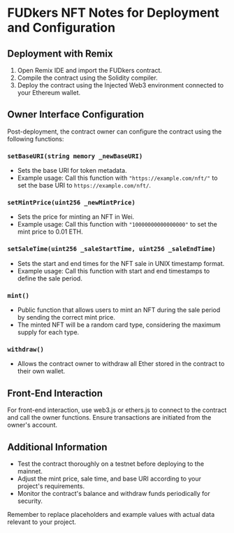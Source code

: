 # FUDkers NFT Notes for Deployment and Configuration

## Deployment with Remix
1. Open Remix IDE and import the FUDkers contract.
2. Compile the contract using the Solidity compiler.
3. Deploy the contract using the Injected Web3 environment connected to your Ethereum wallet.

## Owner Interface Configuration
Post-deployment, the contract owner can configure the contract using the following functions:

### `setBaseURI(string memory _newBaseURI)`
- Sets the base URI for token metadata.
- Example usage: Call this function with `"https://example.com/nft/"` to set the base URI to `https://example.com/nft/`.

### `setMintPrice(uint256 _newMintPrice)`
- Sets the price for minting an NFT in Wei.
- Example usage: Call this function with `"10000000000000000"` to set the mint price to 0.01 ETH.

### `setSaleTime(uint256 _saleStartTime, uint256 _saleEndTime)`
- Sets the start and end times for the NFT sale in UNIX timestamp format.
- Example usage: Call this function with start and end timestamps to define the sale period.

### `mint()`
- Public function that allows users to mint an NFT during the sale period by sending the correct mint price.
- The minted NFT will be a random card type, considering the maximum supply for each type.

### `withdraw()`
- Allows the contract owner to withdraw all Ether stored in the contract to their own wallet.

## Front-End Interaction
For front-end interaction, use web3.js or ethers.js to connect to the contract and call the owner functions. Ensure transactions are initiated from the owner's account.

## Additional Information
- Test the contract thoroughly on a testnet before deploying to the mainnet.
- Adjust the mint price, sale time, and base URI according to your project's requirements.
- Monitor the contract's balance and withdraw funds periodically for security.

Remember to replace placeholders and example values with actual data relevant to your project.
